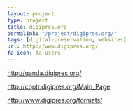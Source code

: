 ```yaml
---
layout: project
type: project
title: digipres.org
permalink: "/project/digipres.org/"
tags: [digital-preservation, websites]
url: http://www.digipres.org/
fa-icon: fa-users
---
```


http://qanda.digipres.org/

http://coptr.digipres.org/Main_Page

http://www.digipres.org/formats/
